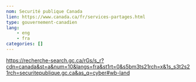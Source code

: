 ```yaml
---
nom: Securité publique Canada
lien: https://www.canada.ca/fr/services-partages.html
type: gouvernement-canadien
lang:
    - eng
    - fra
categories: []
---
```

https://recherche-search.gc.ca/rGs/s_r?cdn=canada&st=a&num=10&langs=fra&st1rt=0&s5bm3ts21rch=x&1s_s3t2s21rch=securitepublique.gc.ca&as_q=cyber#wb-land
